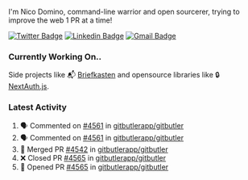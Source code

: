 
I'm Nico Domino, command-line warrior and open sourcerer, trying to improve the web 1 PR at a time!

[![Twitter Badge](https://img.shields.io/badge/-@ndom91-1ca0f1?style=flat-square&labelColor=1ca0f1&logo=twitter&logoColor=white&link=https://twitter.com/ndom91)](https://twitter.com/ndom91) [![Linkedin Badge](https://img.shields.io/badge/-ndom91-blue?style=flat-square&logo=Linkedin&logoColor=white&link=https://www.linkedin.com/in/ndom91/)](https://www.linkedin.com/in/ndom91/) [![Gmail Badge](https://img.shields.io/badge/-yo@ndo.dev-c14438?style=flat-square&logo=mail.ru&logoColor=white&link=mailto:yo@ndo.dev)](mailto:yo@ndo.dev)

### Currently Working On..

Side projects like 📬 [Briefkasten](https://briefkastenhq.com) and opensource libraries like 🔒 [NextAuth.js](https://github.com/nextauthjs/next-auth).

<!--START_SECTION_PROFILE_VIEWS:readme-info-->
<!--END_SECTION_PROFILE_VIEWS:readme-info-->

<!--START_SECTION_DAILY_COMMIT:readme-info-->
<!--END_SECTION_DAILY_COMMIT:readme-info-->

<!--START_SECTION_WEEKLY_COMMIT:readme-info-->
<!--END_SECTION_WEEKLY_COMMIT:readme-info-->

### Latest Activity

<!--START_SECTION:activity-->
1. 🗣 Commented on [#4561](https://github.com/gitbutlerapp/gitbutler/pull/4561#issuecomment-2263527683) in [gitbutlerapp/gitbutler](https://github.com/gitbutlerapp/gitbutler)
2. 🗣 Commented on [#4561](https://github.com/gitbutlerapp/gitbutler/pull/4561#issuecomment-2263499886) in [gitbutlerapp/gitbutler](https://github.com/gitbutlerapp/gitbutler)
3. 🎉 Merged PR [#4542](https://github.com/gitbutlerapp/gitbutler/pull/4542) in [gitbutlerapp/gitbutler](https://github.com/gitbutlerapp/gitbutler)
4. ❌ Closed PR [#4565](https://github.com/gitbutlerapp/gitbutler/pull/4565) in [gitbutlerapp/gitbutler](https://github.com/gitbutlerapp/gitbutler)
5. 💪 Opened PR [#4565](https://github.com/gitbutlerapp/gitbutler/pull/4565) in [gitbutlerapp/gitbutler](https://github.com/gitbutlerapp/gitbutler)
<!--END_SECTION:activity-->
